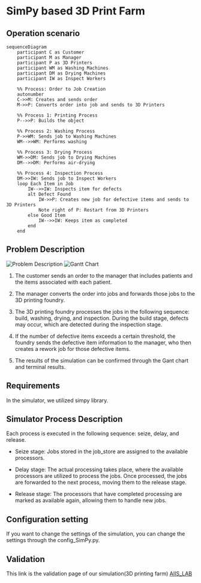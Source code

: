 # SimPy based 3D Print Farm

## Operation scenario 
```mermaid
sequenceDiagram
    participant C as Customer
    participant M as Manager
    participant P as 3D Printers
    participant WM as Washing Machines
    participant DM as Drying Machines
    participant IW as Inspect Workers

    %% Process: Order to Job Creation
    autonumber
    C->>M: Creates and sends order
    M->>P: Converts order into job and sends to 3D Printers

    %% Process 1: Printing Process
    P-->>P: Builds the object

    %% Process 2: Washing Process
    P->>WM: Sends job to Washing Machines
    WM-->>WM: Performs washing

    %% Process 3: Drying Process
    WM->>DM: Sends job to Drying Machines
    DM-->>DM: Performs air-drying

    %% Process 4: Inspection Process
    DM->>IW: Sends job to Inspect Workers
    loop Each Item in Job
        IW-->>IW: Inspects item for defects
        alt Defect Found
            IW->>P: Creates new job for defective items and sends to 3D Printers
            Note right of P: Restart from 3D Printers
        else Good Item
            IW-->>IW: Keeps item as completed
        end
    end
```
## Problem Description
![Problem Description](https://github.com/user-attachments/assets/fb6320f8-66a6-4633-818c-7004ab839035)
![Gantt Chart](https://github.com/user-attachments/assets/ae8cf6ec-f4a5-45da-947f-61dbb3075db5)
1. The customer sends an order to the manager that includes patients and the items associated with each patient.

2. The manager converts the order into jobs and forwards those jobs to the 3D printing foundry.

3. The 3D printing foundry processes the jobs in the following sequence: build, washing, drying, and inspection. During the build stage, defects may occur, which are detected during the inspection stage.

4. If the number of defective items exceeds a certain threshold, the foundry sends the defective item information to the manager, who then creates a rework job for those defective items.

5. The results of the simulation can be confirmed through the Gant chart and terminal results.

## Requirements
In the simulator, we utilized simpy library.

## Simulator Process Description
Each process is executed in the following sequence: seize, delay, and release.

* Seize stage:
Jobs stored in the job_store are assigned to the available processors.

* Delay stage:
The actual processing takes place, where the available processors are utilized to process the jobs. Once processed, the jobs are forwarded to the next process, moving them to the release stage.

* Release stage:
The processors that have completed processing are marked as available again, allowing them to handle new jobs.

## Configuration setting
If you want to change the settings of the simulation, you can change the settings through the config_SimPy.py.

## Validation
This link is the validation page of our simulation(3D printing farm) [AIIS_LAB](https://www.notion.so/aiis/3D-printing-farm-professor-version-1bda689291af802093b8c2a052b6b1f8)